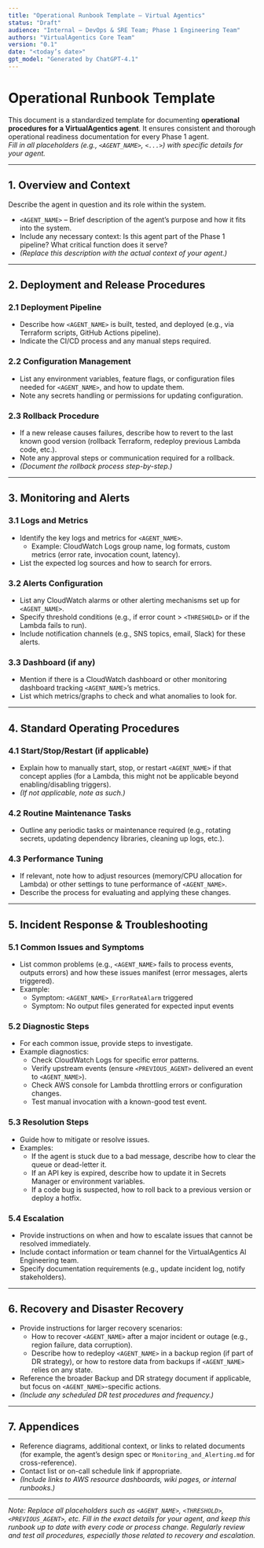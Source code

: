 ```yaml
---
title: "Operational Runbook Template – Virtual Agentics"
status: "Draft"
audience: "Internal – DevOps & SRE Team; Phase 1 Engineering Team"
authors: "VirtualAgentics Core Team"
version: "0.1"
date: "<today’s date>"
gpt_model: "Generated by ChatGPT-4.1"
---
```


# Operational Runbook Template

This document is a standardized template for documenting **operational procedures for a VirtualAgentics agent**. It ensures consistent and thorough operational readiness documentation for every Phase 1 agent.  
*Fill in all placeholders (e.g., `<AGENT_NAME>`, `<...>`) with specific details for your agent.*

---

## 1. Overview and Context

Describe the agent in question and its role within the system.

- `<AGENT_NAME>` – Brief description of the agent’s purpose and how it fits into the system.
- Include any necessary context: Is this agent part of the Phase 1 pipeline? What critical function does it serve?
- *(Replace this description with the actual context of your agent.)*

---

## 2. Deployment and Release Procedures

### 2.1 Deployment Pipeline

- Describe how `<AGENT_NAME>` is built, tested, and deployed (e.g., via Terraform scripts, GitHub Actions pipeline).
- Indicate the CI/CD process and any manual steps required.

### 2.2 Configuration Management

- List any environment variables, feature flags, or configuration files needed for `<AGENT_NAME>`, and how to update them.
- Note any secrets handling or permissions for updating configuration.

### 2.3 Rollback Procedure

- If a new release causes failures, describe how to revert to the last known good version (rollback Terraform, redeploy previous Lambda code, etc.).
- Note any approval steps or communication required for a rollback.
- *(Document the rollback process step-by-step.)*

---

## 3. Monitoring and Alerts

### 3.1 Logs and Metrics

- Identify the key logs and metrics for `<AGENT_NAME>`.
  - Example: CloudWatch Logs group name, log formats, custom metrics (error rate, invocation count, latency).
- List the expected log sources and how to search for errors.

### 3.2 Alerts Configuration

- List any CloudWatch alarms or other alerting mechanisms set up for `<AGENT_NAME>`.
- Specify threshold conditions (e.g., if error count > `<THRESHOLD>` or if the Lambda fails to run).
- Include notification channels (e.g., SNS topics, email, Slack) for these alerts.

### 3.3 Dashboard (if any)

- Mention if there is a CloudWatch dashboard or other monitoring dashboard tracking `<AGENT_NAME>`’s metrics.
- List which metrics/graphs to check and what anomalies to look for.

---

## 4. Standard Operating Procedures

### 4.1 Start/Stop/Restart (if applicable)

- Explain how to manually start, stop, or restart `<AGENT_NAME>` if that concept applies (for a Lambda, this might not be applicable beyond enabling/disabling triggers).
- *(If not applicable, note as such.)*

### 4.2 Routine Maintenance Tasks

- Outline any periodic tasks or maintenance required (e.g., rotating secrets, updating dependency libraries, cleaning up logs, etc.).

### 4.3 Performance Tuning

- If relevant, note how to adjust resources (memory/CPU allocation for Lambda) or other settings to tune performance of `<AGENT_NAME>`.
- Describe the process for evaluating and applying these changes.

---

## 5. Incident Response & Troubleshooting

### 5.1 Common Issues and Symptoms

- List common problems (e.g., `<AGENT_NAME>` fails to process events, outputs errors) and how these issues manifest (error messages, alerts triggered).
- Example:  
  - Symptom: `<AGENT_NAME>_ErrorRateAlarm` triggered  
  - Symptom: No output files generated for expected input events

### 5.2 Diagnostic Steps

- For each common issue, provide steps to investigate.
- Example diagnostics:
  - Check CloudWatch Logs for specific error patterns.
  - Verify upstream events (ensure `<PREVIOUS_AGENT>` delivered an event to `<AGENT_NAME>`).
  - Check AWS console for Lambda throttling errors or configuration changes.
  - Test manual invocation with a known-good test event.

### 5.3 Resolution Steps

- Guide how to mitigate or resolve issues.
- Examples:
  - If the agent is stuck due to a bad message, describe how to clear the queue or dead-letter it.
  - If an API key is expired, describe how to update it in Secrets Manager or environment variables.
  - If a code bug is suspected, how to roll back to a previous version or deploy a hotfix.

### 5.4 Escalation

- Provide instructions on when and how to escalate issues that cannot be resolved immediately.
- Include contact information or team channel for the VirtualAgentics AI Engineering team.
- Specify documentation requirements (e.g., update incident log, notify stakeholders).

---

## 6. Recovery and Disaster Recovery

- Provide instructions for larger recovery scenarios:
  - How to recover `<AGENT_NAME>` after a major incident or outage (e.g., region failure, data corruption).
  - Describe how to redeploy `<AGENT_NAME>` in a backup region (if part of DR strategy), or how to restore data from backups if `<AGENT_NAME>` relies on any state.
- Reference the broader Backup and DR strategy document if applicable, but focus on `<AGENT_NAME>`-specific actions.
- *(Include any scheduled DR test procedures and frequency.)*

---

## 7. Appendices

- Reference diagrams, additional context, or links to related documents (for example, the agent’s design spec or `Monitoring_and_Alerting.md` for cross-reference).
- Contact list or on-call schedule link if appropriate.
- *(Include links to AWS resource dashboards, wiki pages, or internal runbooks.)*

---

*Note: Replace all placeholders such as `<AGENT_NAME>`, `<THRESHOLD>`, `<PREVIOUS_AGENT>`, etc. Fill in the exact details for your agent, and keep this runbook up to date with every code or process change. Regularly review and test all procedures, especially those related to recovery and escalation.*
